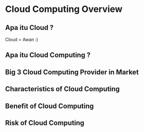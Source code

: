 # Cloud Computing Overview

## Apa itu Cloud ?
Cloud = Awan :)

## Apa itu Cloud Computing ?

## Big 3 Cloud Computing Provider in Market

## Characteristics of Cloud Computing

## Benefit of Cloud Computing

## Risk of Cloud Computing
